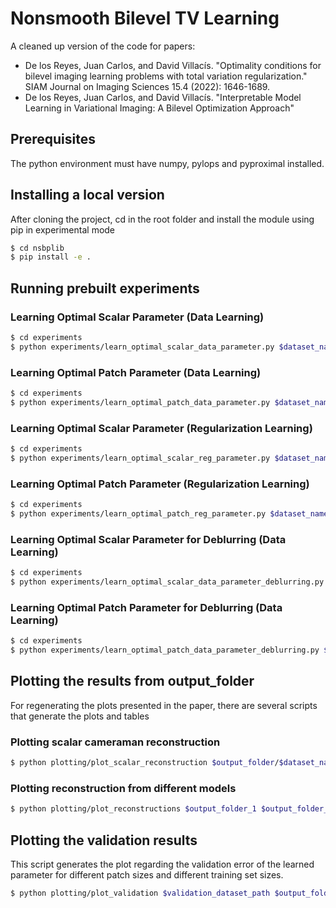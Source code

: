 # Nonsmooth Bilevel TV Learning

A cleaned up version of the code for papers: 

* De los Reyes, Juan Carlos, and David Villacís. "Optimality conditions for bilevel imaging learning problems with total variation regularization." SIAM Journal on Imaging Sciences 15.4 (2022): 1646-1689.
* De los Reyes, Juan Carlos, and David Villacís. "Interpretable Model Learning in Variational Imaging: A Bilevel Optimization Approach"

## Prerequisites
The python environment must have numpy, pylops and pyproximal installed.

## Installing a local version
After cloning the project, cd in the root folder and install the module using pip in experimental mode

```bash
$ cd nsbplib
$ pip install -e .
```

## Running prebuilt experiments

### Learning Optimal Scalar Parameter (Data Learning)
```bash
$ cd experiments
$ python experiments/learn_optimal_scalar_data_parameter.py $dataset_name $output_folder --size_training_set $size_dataset
```

### Learning Optimal Patch Parameter (Data Learning)
```bash
$ cd experiments
$ python experiments/learn_optimal_patch_data_parameter.py $dataset_name $output_folder --patch_size $patch_size --size_training_set $size_dataset
```

### Learning Optimal Scalar Parameter (Regularization Learning)
```bash
$ cd experiments
$ python experiments/learn_optimal_scalar_reg_parameter.py $dataset_name $output_folder --size_training_set $size_dataset
```

### Learning Optimal Patch Parameter (Regularization Learning)
```bash
$ cd experiments
$ python experiments/learn_optimal_patch_reg_parameter.py $dataset_name $output_folder --patch_size $patch_size --size_training_set $size_dataset
```

### Learning Optimal Scalar Parameter for Deblurring (Data Learning)
```bash
$ cd experiments
$ python experiments/learn_optimal_scalar_data_parameter_deblurring.py $dataset_name $output_folder --size_training_set $size_dataset
```

### Learning Optimal Patch Parameter for Deblurring (Data Learning)
```bash
$ cd experiments
$ python experiments/learn_optimal_patch_data_parameter_deblurring.py $dataset_name $output_folder --patch_size $patch_size --size_training_set $size_dataset
```

## Plotting the results from output_folder
For regenerating the plots presented in the paper, there are several scripts that generate the plots and tables

### Plotting scalar cameraman reconstruction
```bash
$ python plotting/plot_scalar_reconstruction $output_folder/$dataset_name
```

### Plotting reconstruction from different models
```bash
$ python plotting/plot_reconstructions $output_folder_1 $output_folder_2 ...
```

## Plotting the validation results
This script generates the plot regarding the validation error of the learned parameter for different patch sizes and different training set sizes.

```bash
$ python plotting/plot_validation $validation_dataset_path $output_folder_1 $output_folder_2 ...